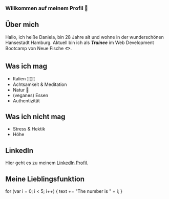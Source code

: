 ### Willkommen auf meinem Profil 👋

<!--
**danielab93/danielab93** is a ✨ _special_ ✨ repository because its `README.md` (this file) appears on your GitHub profile.

Here are some ideas to get you started:

- 🔭 I’m currently working on ...
- 🌱 I’m currently learning ...
- 👯 I’m looking to collaborate on ...
- 🤔 I’m looking for help with ...
- 💬 Ask me about ...
- 📫 How to reach me: ...
- 😄 Pronouns: ...
- ⚡ Fun fact: ...
-->

## Über mich
Hallo, ich heiße Daniela, bin 28 Jahre alt und wohne in der wunderschönen Hansestadt Hamburg. Aktuell bin ich als _**Trainee**_ im Web Development Bootcamp von Neue Fische :fish:.

## Was ich mag
- Italien :it:
- Achtsamkeit & Meditation 
- Natur :leaves:
- (veganes) Essen
- Authentizität

## Was ich nicht mag
- Stress & Hektik
- Höhe 

## LinkedIn
Hier geht es zu meinem [LinkedIn Profil](https://de.linkedin.com/in/daniela-blase).

## Meine Lieblingsfunktion
for (var i = 0; i < 5; i++) {
  text += "The number is " + i;
}



